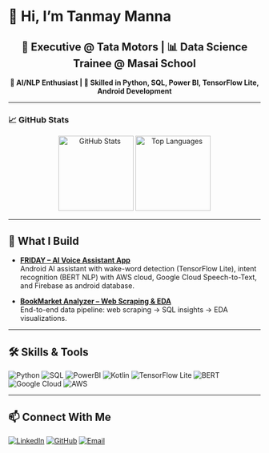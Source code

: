 # 👋 Hi, I’m Tanmay Manna

<h2 align="center">💼 Executive @ Tata Motors | 📊 Data Science Trainee @ Masai School</h2>

<p align="center">
  <b>🤖 AI/NLP Enthusiast | 🚀 Skilled in Python, SQL, Power BI, TensorFlow Lite, Android Development</b>
</p>

---

### 📈 GitHub Stats
<p align="center">
  <img src="https://github-readme-stats.vercel.app/api?username=Tanmay759484&show_icons=true&theme=tokyonight" alt="GitHub Stats" height="150"/>
  <img src="https://github-readme-stats.vercel.app/api/top-langs/?username=Tanmay759484&layout=compact&theme=tokyonight" alt="Top Languages" height="150"/>
</p>


---

## 🚀 What I Build
- **[FRIDAY – AI Voice Assistant App](https://github.com/Tanmay759484/FRIDAY-AI-Voice-Assistant-App)**  
  Android AI assistant with wake-word detection (TensorFlow Lite), intent recognition (BERT NLP) with AWS cloud, Google Cloud Speech-to-Text, and Firebase as android database.  

- **[BookMarket Analyzer – Web Scraping & EDA](https://github.com/Tanmay759484/BookMarket-Analyzer-Web-Scraping-EDA)**  
  End-to-end data pipeline: web scraping → SQL insights → EDA visualizations.

---

## 🛠 Skills & Tools
![Python](https://img.shields.io/badge/-Python-3776AB?logo=python&logoColor=white)
![SQL](https://img.shields.io/badge/-SQL-336791?logo=postgresql&logoColor=white)
![PowerBI](https://img.shields.io/badge/-PowerBI-F2C811?logo=powerbi&logoColor=black)
![Kotlin](https://img.shields.io/badge/-Kotlin-0095D5?logo=kotlin&logoColor=white)
![TensorFlow Lite](https://img.shields.io/badge/-TensorFlow_Lite-FF6F00?logo=tensorflow&logoColor=white)
![BERT](https://img.shields.io/badge/-BERT-000000?logo=google&logoColor=white)
![Google Cloud](https://img.shields.io/badge/-Google_Cloud-4285F4?logo=googlecloud&logoColor=white)
![AWS](https://img.shields.io/badge/-AWS-232F3E?logo=amazonaws&logoColor=white)

---

## 📫 Connect With Me
[![LinkedIn](https://img.shields.io/badge/-LinkedIn-0A66C2?logo=linkedin&logoColor=white)](https://www.linkedin.com/in/tanmay-manna)
[![GitHub](https://img.shields.io/badge/-GitHub-181717?logo=github&logoColor=white)](https://github.com/Tanmay759484)
[![Email](https://img.shields.io/badge/-Email-D14836?logo=gmail&logoColor=white)](mailto:mtanmay1044@gmail.com)
